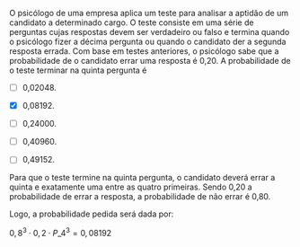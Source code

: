 

O psicólogo de uma empresa aplica um teste para analisar a aptidão de um candidato a determinado cargo. O teste consiste em uma série de perguntas cujas respostas devem ser verdadeiro ou falso e termina quando o psicólogo fizer a décima pergunta ou quando o candidato der a segunda resposta errada. Com base em testes anteriores, o psicólogo sabe que a probabilidade de o candidato errar uma resposta é 0,20. A probabilidade de o teste terminar na quinta pergunta é



- [ ] 0,02048.
- [x] 0,08192.
- [ ] 0,24000.
- [ ] 0,40960.
- [ ] 0,49152.


Para que o teste termine na quinta pergunta, o candidato deverá errar a quinta e exatamente uma entre as quatro primeiras. Sendo 0,20 a probabilidade de errar a resposta, a probabilidade de não errar é 0,80.

Logo, a probabilidade pedida será dada por:

$0,8^3 \cdot 0,2 \cdot P\_4^{3} = 0,08192$

        